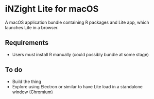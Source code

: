 # iNZight Lite for macOS

A macOS application bundle containing R packages and Lite app, which launches Lite in a browser.

## Requirements

* Users must install R manually (could possibly bundle at some stage)

## To do

* Build the thing
* Explore using Electron or similar to have Lite load in a standalone window (Chromium)

